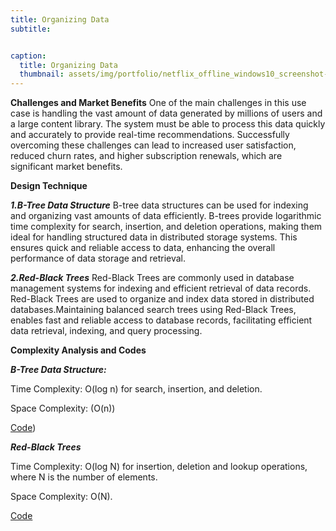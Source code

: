 ```yaml
---
title: Organizing Data
subtitle: 


caption:
  title: Organizing Data
  thumbnail: assets/img/portfolio/netflix_offline_windows10_screenshot-2.webp
---
```

**Challenges and Market Benefits**
One of the main challenges in this use case is handling the vast amount of data generated by millions of users and a large content library. The system must be able to process this data quickly and accurately to provide real-time recommendations. Successfully overcoming these challenges can lead to increased user satisfaction, reduced churn rates, and higher subscription renewals, which are significant market benefits.

**Design Technique**

**_1.B-Tree Data Structure_**
B-tree data structures can be used for indexing and organizing vast amounts of data efficiently. B-trees provide logarithmic time complexity for search, insertion, and deletion operations, making them ideal for handling structured data in distributed storage systems. This ensures quick and reliable access to data, enhancing the overall performance of data storage and retrieval.

**_2.Red-Black Trees_**
Red-Black Trees are commonly used in database management systems for indexing and efficient retrieval of data records. Red-Black Trees are used to organize and index data stored in distributed databases.Maintaining balanced search trees using Red-Black Trees, enables fast and reliable access to database records, facilitating efficient data retrieval, indexing, and query processing.

**Complexity Analysis and Codes**

**_B-Tree Data Structure:_**

Time Complexity: O(log n) for search, insertion, and deletion.

Space Complexity: (O(n))

[Code](https://github.com/PAI-SHREYA/DSA/blob/main/Trees/bTree.cpp))

**_Red-Black Trees_**

Time Complexity: O(log N) for insertion, deletion and lookup operations, where N is the number of elements.

Space Complexity: O(N).

[Code](https://github.com/PAI-SHREYA/DSA/blob/main/Trees/Red-Black-Tee.cpp)












